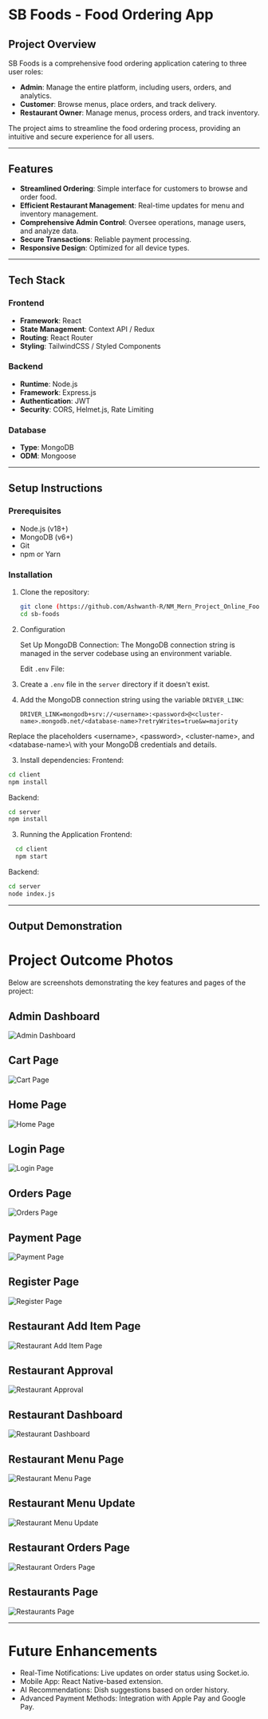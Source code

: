 # SB Foods - Food Ordering App

## Project Overview
SB Foods is a comprehensive food ordering application catering to three user roles:
- **Admin**: Manage the entire platform, including users, orders, and analytics.
- **Customer**: Browse menus, place orders, and track delivery.
- **Restaurant Owner**: Manage menus, process orders, and track inventory.

The project aims to streamline the food ordering process, providing an intuitive and secure experience for all users.

---

## Features
- **Streamlined Ordering**: Simple interface for customers to browse and order food.
- **Efficient Restaurant Management**: Real-time updates for menu and inventory management.
- **Comprehensive Admin Control**: Oversee operations, manage users, and analyze data.
- **Secure Transactions**: Reliable payment processing.
- **Responsive Design**: Optimized for all device types.

---

## Tech Stack
### Frontend
- **Framework**: React
- **State Management**: Context API / Redux
- **Routing**: React Router
- **Styling**: TailwindCSS / Styled Components

### Backend
- **Runtime**: Node.js
- **Framework**: Express.js
- **Authentication**: JWT
- **Security**: CORS, Helmet.js, Rate Limiting

### Database
- **Type**: MongoDB
- **ODM**: Mongoose

---

## Setup Instructions
### Prerequisites
- Node.js (v18+)
- MongoDB (v6+)
- Git
- npm or Yarn

### Installation
1. Clone the repository:
   ```bash
   git clone (https://github.com/Ashwanth-R/NM_Mern_Project_Online_Food_App)
   cd sb-foods
   ```
2. Configuration

   Set Up MongoDB Connection:
  The MongoDB connection string is managed in the server codebase using an environment variable.
  
   Edit `.env` File:
  1. Create a `.env` file in the `server` directory if it doesn't exist.
  2. Add the MongoDB connection string using the variable `DRIVER_LINK`:
  
     ```dotenv
     DRIVER_LINK=mongodb+srv://<username>:<password>@<cluster-name>.mongodb.net/<database-name>?retryWrites=true&w=majority
     ```
  Replace the placeholders \<username>\, \<password>\, \<cluster-name>\, and \<database-name>\ with your MongoDB credentials and details.
  
3. Install dependencies:
  Frontend:
  ```bash
  cd client
  npm install
  ```
  Backend:
  ```bash
  cd server
  npm install
  ```
3. Running the Application
  Frontend:
  ```bash
    cd client
    npm start
  ```
  Backend:
  ```bash
  cd server
  node index.js
```
---
## Output Demonstration
# Project Outcome Photos

Below are screenshots demonstrating the key features and pages of the project:

## Admin Dashboard
![Admin Dashboard](./Project%20Outcome%20Photos/Admin%20Dashboard.PNG)

## Cart Page
![Cart Page](./Project%20Outcome%20Photos/Cart%20Page.PNG)

## Home Page
![Home Page](./Project%20Outcome%20Photos/Home%20Page.PNG)

## Login Page
![Login Page](./Project%20Outcome%20Photos/Login%20Page.PNG)

## Orders Page
![Orders Page](./Project%20Outcome%20Photos/Orders%20Page.PNG)

## Payment Page
![Payment Page](./Project%20Outcome%20Photos/Payment%20Page.png)

## Register Page
![Register Page](./Project%20Outcome%20Photos/Register%20Page.PNG)

## Restaurant Add Item Page
![Restaurant Add Item Page](./Project%20Outcome%20Photos/Restaurant%20Add%20Item%20Page.PNG)

## Restaurant Approval
![Restaurant Approval](./Project%20Outcome%20Photos/Restaurant%20Approval.PNG)

## Restaurant Dashboard
![Restaurant Dashboard](./Project%20Outcome%20Photos/Restaurant%20Dashboard.PNG)

## Restaurant Menu Page
![Restaurant Menu Page](./Project%20Outcome%20Photos/Restaurant%20Menu%20Page.PNG)

## Restaurant Menu Update
![Restaurant Menu Update](./Project%20Outcome%20Photos/Restaurant%20Menu%20Update.PNG)

## Restaurant Orders Page
![Restaurant Orders Page](./Project%20Outcome%20Photos/Restaurant%20Orders%20Page.PNG)

## Restaurants Page
![Restaurants Page](./Project%20Outcome%20Photos/Restaurants%20Page.PNG)

---
# Future Enhancements
- Real-Time Notifications: Live updates on order status using Socket.io.
- Mobile App: React Native-based extension.
- AI Recommendations: Dish suggestions based on order history.
- Advanced Payment Methods: Integration with Apple Pay and Google Pay.




